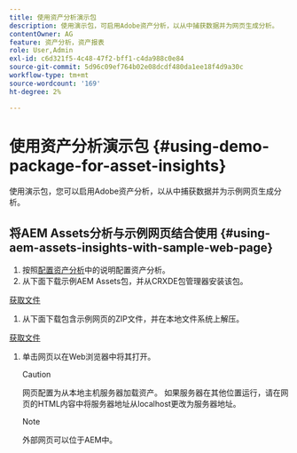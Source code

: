 ```yaml
---
title: 使用资产分析演示包
description: 使用演示包，可启用Adobe资产分析，以从中捕获数据并为网页生成分析。
contentOwner: AG
feature: 资产分析，资产报表
role: User,Admin
exl-id: c6d321f5-4c48-47f2-bff1-c4da988c0e84
source-git-commit: 5d96c09ef764b02e08dcdf480da1ee18f4d9a30c
workflow-type: tm+mt
source-wordcount: '169'
ht-degree: 2%

---
```


# 使用资产分析演示包 {#using-demo-package-for-asset-insights}

使用演示包，您可以启用Adobe资产分析，以从中捕获数据并为示例网页生成分析。

## 将AEM Assets分析与示例网页结合使用  {#using-aem-assets-insights-with-sample-web-page}

1. 按照[配置资产分析](touch-ui-configuring-asset-insights.md)中的说明配置资产分析。
1. 从下面下载示例AEM Assets包，并从CRXDE包管理器安装该包。

[获取文件](assets/insightsdemo.zip)

1. 从下面下载包含示例网页的ZIP文件，并在本地文件系统上解压。

[获取文件](assets/demosite.zip)

1. 单击网页以在Web浏览器中将其打开。

   >[!CAUTION]
   >
   >网页配置为从本地主机服务器加载资产。 如果服务器在其他位置运行，请在网页的HTML内容中将服务器地址从localhost更改为服务器地址。

   >[!NOTE]
   >
   >外部网页可以位于AEM中。
